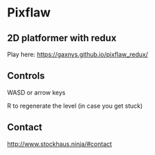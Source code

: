 # Pixflaw

## 2D platformer with redux

Play here: https://gaxnys.github.io/pixflaw_redux/

## Controls
WASD or arrow keys

R to regenerate the level (in case you get stuck)

## Contact

http://www.stockhaus.ninja/#contact
